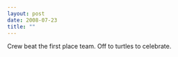 ```yaml
---
layout: post
date: 2008-07-23
title: ""
---
```

Crew beat the first place team. Off to turtles to celebrate.